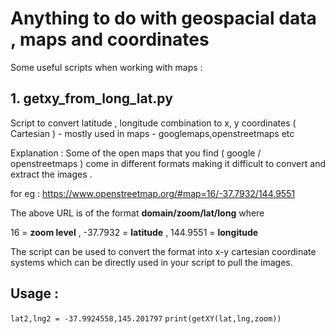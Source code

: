 # Anything to do with geospacial data , maps and coordinates

Some useful scripts when working with maps : 


## 1. getxy_from_long_lat.py

Script to convert latitude , longitude combination to x, y coordinates ( Cartesian ) - mostly used in maps - googlemaps,openstreetmaps etc

Explanation : 
Some of the open maps that you find ( google / openstreetmaps ) come in different formats making it difficult to convert and extract the images .

for eg : https://www.openstreetmap.org/#map=16/-37.7932/144.9551

The above URL is of the format 
**domain/zoom/lat/long**
where 

16 = **zoom level** ,  -37.7932 = **latitude** ,  144.9551 = **longitude**

The script can be used to convert the format into x-y cartesian coordinate systems which can be directly used in your script to pull the images.

## Usage : 
`lat2,lng2 = -37.9924558,145.201797`
`print(getXY(lat,lng,zoom))`
